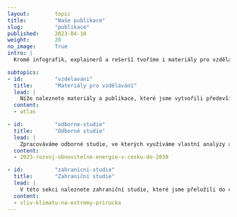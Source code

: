 ```yaml
---
layout:        topic
title:         "Naše publikace"
slug:          "publikace"
published:     2023-04-10
weight:        20
no_image:      True
intro: |
  Kromě infografik, explainerů a rešerší tvoříme i materiály pro vzdělávání a zpracováváme odborné studie. Na publikacích často spolupracujeme s dalšími aktéry – ať už jde o nevládní organizace, firmy nebo tvůrce politik a politické představitele.

subtopics:
- id:          "vzdelavani"
  title:       "Materiály pro vzdělávání"
  lead: |
    Níže naleznete materiály a publikace, které jsme vytvořili především (ale nejen) pro vyučující a studenty. Naši klíčovou publikaci představuje Atlas klimatické změny, který je průvodcem základy klimatické změny – popisuje změny v atmosféře a rizika oteplování.
  content:
  - atlas

- id:          "odborne-studie"
  title:       "Odborné studie"
  lead: |
    Zpracováváme odborné studie, ve kterých využíváme vlastní analýzy a modelování. Pokud byste chtěli využít naši expertízu a nechat si námi nějakou studii nebo její část vypracovat, [ozvěte se nám](https://faktaoklimatu.cz/jak-pouzivat#kontakt).
  content:
  - 2023-rozvoj-obnovitelne-energie-v-cesku-do-2030

- id:          "zahranicni-studie"
  title:       "Zahraniční studie"
  lead: |
    V této sekci naleznete zahraniční studie, které jsme přeložili do češtiny a doplnilli o český kontext.
  content:
  - vliv-klimatu-na-extremy-prirucka
---
```

